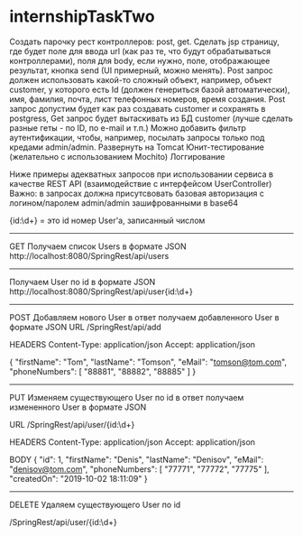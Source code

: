 # internshipTaskTwo
Создать парочку рест контроллеров: post, get.
Cделать jsp страницу, где будет поле для ввода url (как раз те, что будут обрабатываться контроллерами), поля для body, если нужно, поле, отображающее результат, кнопка send (UI примерный, можно менять).
Post запрос должен использовать какой-то сложный объект, например, объект customer, у которого есть Id (должен генериться базой автоматически), имя, фамилия, почта, лист телефонных номеров, время создания. Post запрос допустим будет как раз создавать customer и сохранять в postgress, Get запрос будет вытаскивать из БД customer (лучше сделать разные геты - по ID, по e-mail и т.п.)
Можно добавить фильтр аутентификации, чтобы, например, посылать запросы только под кредами admin/admin.
Развернуть на Tomcat 
Юнит-тестирование (желательно с использованием Mochito)
Логгирование

Ниже примеры адекватных запросов при использовании сервиса в качестве REST API (взаимодействие с интерфейсом UserController)
Важно: в запросах должна присутсвовать базовая авторизация с логином/паролем admin/admin зашифрованными в base64

{id:\\d+} = это id номер User'a, записанный числом

**************************
GET
Получаем список Users в формате JSON
http://localhost:8080/SpringRest/api/users

**************************
Получаем User по id в формате JSON
http://localhost:8080/SpringRest/api/user{id:\\d+}

**************************
POST
Добавляем нового User в ответ получаем добавленного User в формате JSON
URL
/SpringRest/api/add

HEADERS
Content-Type: application/json
Accept: application/json

{
    "firstName": "Tom",
    "lastName": "Tomson",
    "eMail": "tomson@tom.com",
    "phoneNumbers": [
        "88881",
        "88882",
	"88885"
    ]
}

**************************
PUT
Изменяем существующего User по id в ответ получаем измененного User в формате JSON

URL
/SpringRest/api/user/{id:\\d+}

HEADERS
Content-Type: application/json
Accept: application/json

BODY
{
    "id": 1,
    "firstName": "Denis",
    "lastName": "Denisov",
    "eMail": "denisov@tom.com",
    "phoneNumbers": [
        "77771",
        "77772",
	"77775"
    ],
    "createdOn": "2019-10-02 18:11:09"
}
***************************
DELETE
Удаляем существующего User по id 

/SpringRest/api/user/{id:\\d+}